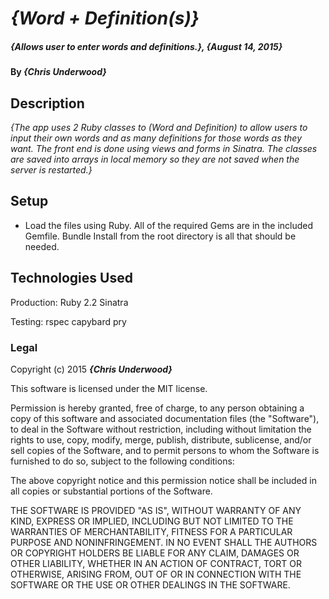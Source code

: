# _{Word + Definition(s)}_

##### _{Allows user to enter words and definitions.}, {August 14, 2015}_

#### By _**{Chris Underwood}**_

## Description

_{The app uses 2 Ruby classes to (Word and Definition) to allow users to input their own words and as many definitions for those words as they want. The front end is done using views and forms in Sinatra. The classes are saved into arrays in local memory so they are not saved when the server is restarted.}_

## Setup

* Load the files using Ruby. All of the required Gems are in the included Gemfile. Bundle Install from the root directory is all that should be needed.


## Technologies Used
Production:
Ruby 2.2
Sinatra

Testing:
rspec
capybard
pry

### Legal



Copyright (c) 2015 **_{Chris Underwood}_**

This software is licensed under the MIT license.

Permission is hereby granted, free of charge, to any person obtaining a copy
of this software and associated documentation files (the "Software"), to deal
in the Software without restriction, including without limitation the rights
to use, copy, modify, merge, publish, distribute, sublicense, and/or sell
copies of the Software, and to permit persons to whom the Software is
furnished to do so, subject to the following conditions:

The above copyright notice and this permission notice shall be included in
all copies or substantial portions of the Software.

THE SOFTWARE IS PROVIDED "AS IS", WITHOUT WARRANTY OF ANY KIND, EXPRESS OR
IMPLIED, INCLUDING BUT NOT LIMITED TO THE WARRANTIES OF MERCHANTABILITY,
FITNESS FOR A PARTICULAR PURPOSE AND NONINFRINGEMENT. IN NO EVENT SHALL THE
AUTHORS OR COPYRIGHT HOLDERS BE LIABLE FOR ANY CLAIM, DAMAGES OR OTHER
LIABILITY, WHETHER IN AN ACTION OF CONTRACT, TORT OR OTHERWISE, ARISING FROM,
OUT OF OR IN CONNECTION WITH THE SOFTWARE OR THE USE OR OTHER DEALINGS IN
THE SOFTWARE.
